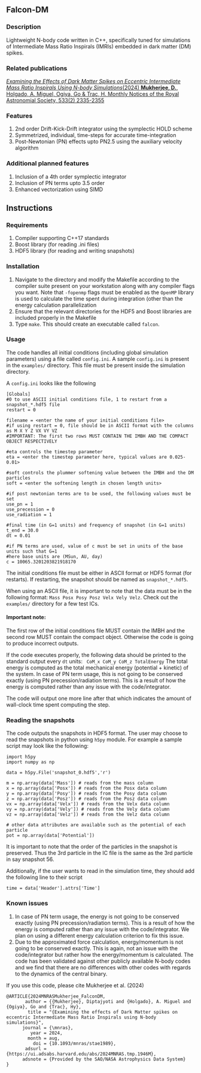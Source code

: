## Falcon-DM

### Description
Lightweight N-body code written in C++, specifically tuned for simulations of Intermediate Mass Ratio Inspirals (IMRIs) embedded in dark matter (DM) spikes.

### Related publications
[_Examining the Effects of Dark Matter Spikes on Eccentric Intermediate Mass Ratio Inspirals Using  N-body Simulations_(2024) **Mukherjee, D.**, Holgado, A. Miguel, Ogiya, Go & Trac, H. Monthly Notices of the Royal Astronomial Society, 533(2) 2335-2355](https://academic.oup.com/mnras/advance-article/doi/10.1093/mnras/stae1989/7737663)

### Features
1. 2nd order Drift-Kick-Drift integrator using the symplectic HOLD scheme
2. Symmetrized, individual, time-steps for accurate time-integration
3. Post-Newtonian (PN) effects upto PN2.5 using the auxiliary velocity algorithm

### Additional planned features
1. Inclusion of a 4th order symplectic integrator
2. Inclusion of PN terms upto 3.5 order
3. Enhanced vectorization using SIMD 

## Instructions

### Requirements
1. Compiler supporting C++17 standards
2. Boost library (for reading .ini files)
3. HDF5 library (for reading and writing snapshots)

### Installation
1. Navigate to the directory and modify the Makefile according to the compiler suite present on your workstation along with any compiler flags you want. Note that ```-fopenmp``` flags must be enabled as the ```OpenMP``` library is used to calculate the time spent during integration (other than the energy calculation parallelization
2. Ensure that the relevant directories for the HDF5 and Boost libraries are included properly in the Makefile
3. Type ```make```. This should create an executable called ```falcon```. 

### Usage
The code handles all initial conditions (including global simulation parameters) using a file called ```config.ini```. A sample ```config.ini``` is present in the ```examples/``` directory. This file must be present inside the simulation directory.

A ```config.ini``` looks like the following

```
[Globals]
#0 to use ASCII initial conditions file, 1 to restart from a snapshot_*.hdf5 file
restart = 0

filename = <enter the name of your initial conditions file>
#if using restart = 0, file should be in ASCII format with the columns as M X Y Z VX VY VZ
#IMPORTANT: The first two rows MUST CONTAIN THE IMBH AND THE COMPACT OBJECT RESPECTIVELY

#eta controls the timestep parameter
eta = <enter the timestep parameter here, typical values are 0.025-0.01> 

#soft controls the plummer softening value between the IMBH and the DM particles
soft = <enter the softening length in chosen length units>

#if post newtonian terms are to be used, the following values must be set
use_pn = 1
use_precession = 0
use_radiation = 1

#final time (in G=1 units) and frequency of snapshot (in G=1 units)
t_end = 30.0
dt = 0.01

#if PN terms are used, value of c must be set in units of the base units such that G=1
#here base units are (MSun, AU, day)
c = 10065.3201203821918170

```
The initial conditions file must be either in ASCII format or HDF5 format (for restarts). If restarting, the snapshot should be named as ```snapshot_*.hdf5```.

When using an ASCII file, it is important to note that the data must be in the following format:
```Mass Posx Posy Posz Velx Vely Velz```. Check out the ```examples/``` directory for a few test ICs.

#### Important note:
The first row of the initial conditions file MUST contain the IMBH and the second row MUST contain the compact object. Otherwise the code is going to produce incorrect outputs.

If the code executes properly, the following data should be printed to the standard output every ```dt``` units:
``` CoM_x CoM_y CoM_z TotalEnergy```
The total energy is computed as the total mechanical energy (potential + kinetic) of the system. In case of PN term usage, this is not going to be conserved exactly (using PN precession/radiation terms). This is a result of how the energy is computed rather than any issue with the code/integrator.

The code will output one more line after that which indicates the amount of wall-clock time spent computing the step. 

### Reading the snapshots
The code outputs the snapshots in HDF5 format. The user may choose to read the snapshots in python using ```h5py``` module. For example a sample script may look like the following:

```
import h5py
import numpy as np

data = h5py.File('snapshot_0.hdf5','r')

m = np.array(data['Mass']) # reads from the mass column
x = np.array(data['Posx']) # reads from the Posx data column
y = np.array(data['Posy']) # reads from the Posy data column
z = np.array(data['Posz']) # reads from the Posz data column
vx = np.array(data['Velx']) # reads from the Velx data column
vy = np.array(data['Vely']) # reads from the Vely data column
vz = np.array(data['Velz']) # reads from the Velz data column

# other data attributes are available such as the potential of each particle
pot = np.array(data['Potential'])
```
It is important to note that the order of the particles in the snapshot is preserved. Thus the 3rd particle in the IC file is the same as the 3rd particle in say snapshot 56.

Additionally, if the user wants to read in the simulation time, they should add the following line to their script
```
time = data['Header'].attrs['Time']
```

### Known issues
1. In case of PN term usage, the energy is not going to be conserved exactly (using PN precession/radiation terms). This is a result of how the energy is computed rather than any issue with the code/integrator. We plan on using a different energy calculation criterion to fix this issue.
2. Due to the approximated force calculation, energy/momentum is not going to be conserved exactly. This is again, not an issue with the code/integrator but rather how the energy/momentum is calculated. The code has been validated against other publicly available N-body codes and we find that there are no differences with other codes with regards to the dynamics of the central binary.

If you use this code, please cite Mukherjee et al. (2024) 

```
@ARTICLE{2024MNRASMukherjee_FalconDM,
       author = {{Mukherjee}, Diptajyoti and {Holgado}, A. Miguel and {Ogiya}, Go and {Trac}, Hy},
        title = "{Examining the effects of Dark Matter spikes on eccentric Intermediate Mass Ratio Inspirals using N-body simulations}",
      journal = {\mnras},
         year = 2024,
        month = aug,
          doi = {10.1093/mnras/stae1989},
       adsurl = {https://ui.adsabs.harvard.edu/abs/2024MNRAS.tmp.1946M},
      adsnote = {Provided by the SAO/NASA Astrophysics Data System}
}

```
